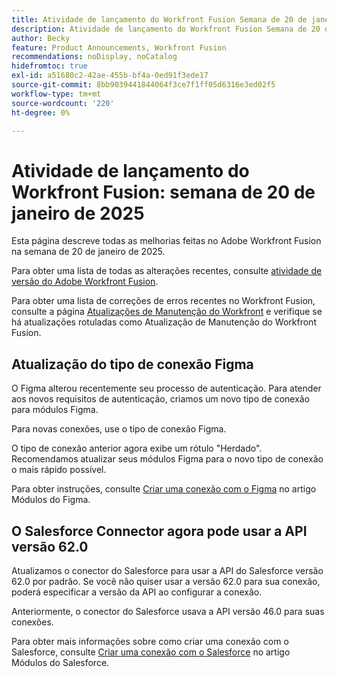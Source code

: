```yaml
---
title: Atividade de lançamento do Workfront Fusion Semana de 20 de janeiro de 2025
description: Atividade de lançamento do Workfront Fusion Semana de 20 de janeiro de 2025
author: Becky
feature: Product Announcements, Workfront Fusion
recommendations: noDisplay, noCatalog
hidefromtoc: true
exl-id: a51680c2-42ae-455b-bf4a-0ed91f3ede17
source-git-commit: 8bb9039441844064f3ce7f1ff05d6316e3ed02f5
workflow-type: tm+mt
source-wordcount: '220'
ht-degree: 0%

---
```


# Atividade de lançamento do Workfront Fusion: semana de 20 de janeiro de 2025

Esta página descreve todas as melhorias feitas no Adobe Workfront Fusion na semana de 20 de janeiro de 2025.

Para obter uma lista de todas as alterações recentes, consulte [atividade de versão do Adobe Workfront Fusion](/help/workfront-fusion/fusion-product-releases/fusion-release-activity.md).

Para obter uma lista de correções de erros recentes no Workfront Fusion, consulte a página [Atualizações de Manutenção do Workfront](https://experienceleague.adobe.com/en/docs/workfront-known-issues/releases/current-updates) e verifique se há atualizações rotuladas como Atualização de Manutenção do Workfront Fusion.

## Atualização do tipo de conexão Figma

O Figma alterou recentemente seu processo de autenticação. Para atender aos novos requisitos de autenticação, criamos um novo tipo de conexão para módulos Figma.

Para novas conexões, use o tipo de conexão Figma.

O tipo de conexão anterior agora exibe um rótulo &quot;Herdado&quot;. Recomendamos atualizar seus módulos Figma para o novo tipo de conexão o mais rápido possível.

Para obter instruções, consulte [Criar uma conexão com o Figma](/help/workfront-fusion/references/apps-and-modules/third-party-connectors/figma-modules.md#create-a-connection-to-figma) no artigo Módulos do Figma.

## O Salesforce Connector agora pode usar a API versão 62.0

Atualizamos o conector do Salesforce para usar a API do Salesforce versão 62.0 por padrão. Se você não quiser usar a versão 62.0 para sua conexão, poderá especificar a versão da API ao configurar a conexão.

Anteriormente, o conector do Salesforce usava a API versão 46.0 para suas conexões.

Para obter mais informações sobre como criar uma conexão com o Salesforce, consulte [Criar uma conexão com o Salesforce](/help/workfront-fusion/references/apps-and-modules/third-party-connectors/salesforce-modules.md#create-a-connection-to-salesforce) no artigo Módulos do Salesforce.
